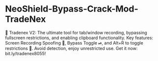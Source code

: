 # NeoShield-Bypass-Crack-Mod-TradeNex
🚀 Tradenex V2: The ultimate tool for tab/window recording, bypassing fullscreen restrictions, and enabling clipboard functionality. Key features: Screen Recording Spoofing 👀, Bypass Toggle ⏯, and Alt+R to toggle restrictions 🔄. Avoid detection, enjoy unrestricted use. Get it now: bit.ly/tradenex8055!

